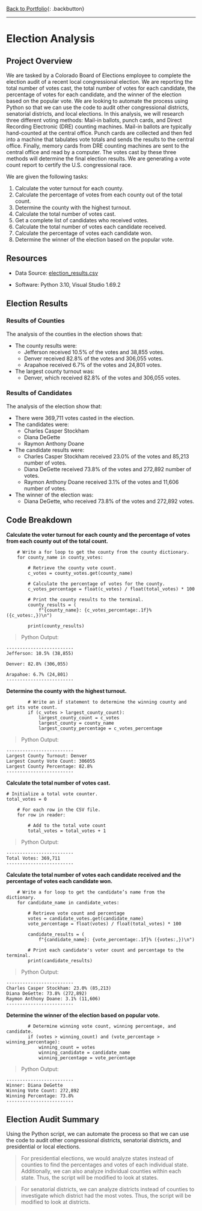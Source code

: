 [Back to Portfolio](https://dosanity.github.io/){: .backbutton}

---

# Election Analysis

## Project Overview
We are tasked by a Colorado Board of Elections employee to complete the election audit of a recent local congressional election. We are reporting the total number of votes cast, the total number of votes for each candidate, the percentage of votes for each candidate, and the winner of the election based on the popular vote. We are looking to automate the process using Python so that we can use the code to audit other congressional districts, senatorial districts, and local elections. In this analysis, we will research three different voting methods: Mail-in ballots, punch cards, and Direct Recording Electronic (DRE) counting machines. Mail-in ballots are typically hand-counted at the central office. Punch cards are collected and then fed into a machine that tabulates vote totals and sends the results to the central office. Finally, memory cards from DRE counting machines are sent to the central office and read by a computer. The votes cast by these three methods will determine the final election results. We are generating a vote count report to certify the U.S. congressional race.

We are given the following tasks:
1. Calculate the voter turnout for each county.
2. Calculate the percentage of votes from each county out of the total count.
3. Determine the county with the highest turnout.
4. Calculate the total number of votes cast.
5. Get a complete list of candidates who received votes.
6. Calculate the total number of votes each candidate received.
7. Calculate the percentage of votes each candidate won.
8. Determine the winner of the election based on the popular vote.

## Resources

+ Data Source: [election_results.csv](https://github.com/dosanity/election-analysis/files/9227718/election_results.csv)

+ Software: Python 3.10, Visual Studio 1.69.2

## Election Results

### Results of Counties

The analysis of the counties in the election shows that:

+ The county results were:
  + Jefferson received 10.5% of the votes and 38,855 votes.
  + Denver received 82.8% of the votes and 306,055 votes.
  + Arapahoe received 6.7% of the votes and 24,801 votes.
+ The largest county turnout was:
  + Denver, which received 82.8% of the votes and 306,055 votes.  
  
### Results of Candidates

The analysis of the election show that:

+ There were 369,711 votes casted in the election. 
+ The candidates were: 
  + Charles Casper Stockham
  + Diana DeGette
  + Raymon Anthony Doane
+ The candidate results were:
  + Charles Casper Stockham received 23.0% of the votes and 85,213 number of votes.
  + Diana DeGette received 73.8% of the votes and 272,892 number of votes.
  + Raymon Anthony Doane received 3.1% of the votes and 11,606 number of votes.  
+ The winner of the election was:
  + Diana DeGette, who received 73.8% of the votes and 272,892 votes.  
  

## Code Breakdown
**Calculate the voter turnout for each county and the percentage of votes from each county out of the total count.**
```
    # Write a for loop to get the county from the county dictionary.
    for county_name in county_votes:

        # Retrieve the county vote count.
        c_votes = county_votes.get(county_name)

        # Calculate the percentage of votes for the county.
        c_votes_percentage = float(c_votes) / float(total_votes) * 100

        # Print the county results to the terminal.
        county_results = (
            f"{county_name}: {c_votes_percentage:.1f}% ({c_votes:,})\n")

        print(county_results)
```

> Python Output:

```
-------------------------
Jefferson: 10.5% (38,855)

Denver: 82.8% (306,055)

Arapahoe: 6.7% (24,801)
-------------------------
```

**Determine the county with the highest turnout.**

```
        # Write an if statement to determine the winning county and get its vote count.
        if (c_votes > largest_county_count):
            largest_county_count = c_votes
            largest_county = county_name
            largest_county_percentage = c_votes_percentage
```

> Python Output:

```
-------------------------
Largest County Turnout: Denver
Largest County Vote Count: 306055      
Largest County Percentage: 82.8%       
-------------------------
```

**Calculate the total number of votes cast.**

```
# Initialize a total vote counter.
total_votes = 0

    # For each row in the CSV file.
    for row in reader:

        # Add to the total vote count
        total_votes = total_votes + 1
```

> Python Output:

```
-------------------------
Total Votes: 369,711
-------------------------
```

**Calculate the total number of votes each candidate received and the percentage of votes each candidate won.**

```
    # Write a for loop to get the candidate’s name from the dictionary.
    for candidate_name in candidate_votes:

        # Retrieve vote count and percentage
        votes = candidate_votes.get(candidate_name)
        vote_percentage = float(votes) / float(total_votes) * 100
        
        candidate_results = (
            f"{candidate_name}: {vote_percentage:.1f}% ({votes:,})\n")

        # Print each candidate's voter count and percentage to the terminal.
        print(candidate_results)
```

> Python Output:

```
-------------------------
Charles Casper Stockham: 23.0% (85,213)
Diana DeGette: 73.8% (272,892)
Raymon Anthony Doane: 3.1% (11,606)
-------------------------
```

**Determine the winner of the election based on popular vote.**

```
        # Determine winning vote count, winning percentage, and candidate.
        if (votes > winning_count) and (vote_percentage > winning_percentage):
            winning_count = votes
            winning_candidate = candidate_name
            winning_percentage = vote_percentage
```

> Python Output:

```
-------------------------
Winner: Diana DeGette
Winning Vote Count: 272,892
Winning Percentage: 73.8%
-------------------------
```
 
## Election Audit Summary
Using the Python script, we can automate the process so that we can use the code to audit other congressional districts, senatorial districts, and presidential or local elections. 

> For presidential elections, we would analyze states instead of counties to find the percentages and votes of each individual state. Additionally, we can also analyze individual counties within each state. Thus, the script will be modified to look at states.

> For senatorial districts, we can analyze districts instead of counties to investigate which district had the most votes. Thus, the script will be modified to look at districts.

